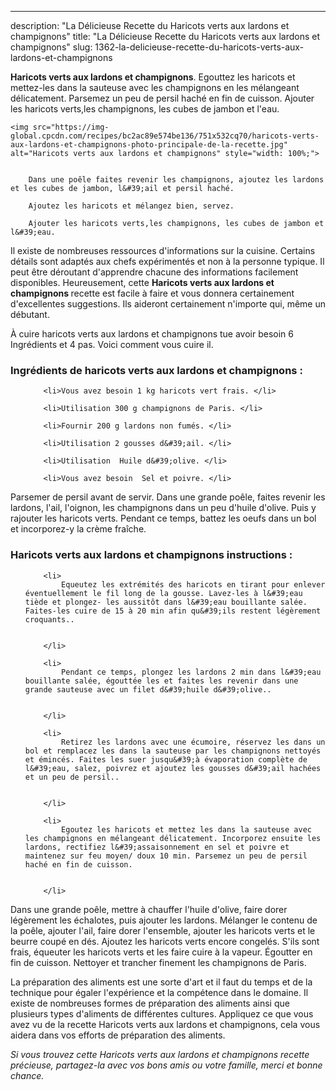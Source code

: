 ---
description: "La Délicieuse Recette du Haricots verts aux lardons et champignons"
title: "La Délicieuse Recette du Haricots verts aux lardons et champignons"
slug: 1362-la-delicieuse-recette-du-haricots-verts-aux-lardons-et-champignons

<p>
	<strong>Haricots verts aux lardons et champignons</strong>. 
	Egouttez les haricots et mettez-les dans la sauteuse avec les champignons en les mélangeant délicatement. Parsemez un peu de persil haché en fin de cuisson. Ajouter les haricots verts,les champignons, les cubes de jambon et l&#39;eau.
</p>
<p>
	
	<img src="https://img-global.cpcdn.com/recipes/bc2ac89e574be136/751x532cq70/haricots-verts-aux-lardons-et-champignons-photo-principale-de-la-recette.jpg" alt="Haricots verts aux lardons et champignons" style="width: 100%;">
	
	
		Dans une poêle faites revenir les champignons, ajoutez les lardons et les cubes de jambon, l&#39;ail et persil haché.
	
		Ajoutez les haricots et mélangez bien, servez.
	
		Ajouter les haricots verts,les champignons, les cubes de jambon et l&#39;eau.
	
</p>

Il existe de nombreuses ressources d'informations sur la cuisine. Certains détails sont adaptés aux chefs expérimentés et non à la personne typique. Il peut être déroutant d'apprendre chacune des informations facilement disponibles. Heureusement, cette <strong> Haricots verts aux lardons et champignons </strong> recette est facile à faire et vous donnera certainement d'excellentes suggestions. Ils aideront certainement n'importe qui, même un débutant.

<!--inarticleads1-->

À cuire haricots verts aux lardons et champignons tue avoir besoin 6 Ingrédients et 4 pas. Voici comment vous cuire il.

<h3>Ingrédients de haricots verts aux lardons et champignons :</h3>

<ol>
	
		<li>Vous avez besoin 1 kg haricots vert frais. </li>
	
		<li>Utilisation 300 g champignons de Paris. </li>
	
		<li>Fournir 200 g lardons non fumés. </li>
	
		<li>Utilisation 2 gousses d&#39;ail. </li>
	
		<li>Utilisation  Huile d&#39;olive. </li>
	
		<li>Vous avez besoin  Sel et poivre. </li>
	
</ol>

Parsemer de persil avant de servir. Dans une grande poêle, faites revenir les lardons, l&#39;ail, l&#39;oignon, les champignons dans un peu d&#39;huile d&#39;olive. Puis y rajouter les haricots verts. Pendant ce temps, battez les oeufs dans un bol et incorporez-y la crème fraîche. 

<!--inarticleads2-->

<h3>Haricots verts aux lardons et champignons instructions :</h3>

<ol>
	
		<li>
			Equeutez les extrémités des haricots en tirant pour enlever éventuellement le fil long de la gousse. Lavez-les à l&#39;eau tiède et plongez- les aussitôt dans l&#39;eau bouillante salée. Faites-les cuire de 15 à 20 min afin qu&#39;ils restent légèrement croquants..
			
			
		</li>
	
		<li>
			Pendant ce temps, plongez les lardons 2 min dans l&#39;eau bouillante salée, égouttée les et faites les revenir dans une grande sauteuse avec un filet d&#39;huile d&#39;olive..
			
			
		</li>
	
		<li>
			Retirez les lardons avec une écumoire, réservez les dans un bol et remplacez les dans la sauteuse par les champignons nettoyés et émincés. Faites les suer jusqu&#39;à évaporation complète de l&#39;eau, salez, poivrez et ajoutez les gousses d&#39;ail hachées et un peu de persil..
			
			
		</li>
	
		<li>
			Egoutez les haricots et mettez les dans la sauteuse avec les champignons en mélangeant délicatement. Incorporez ensuite les lardons, rectifiez l&#39;assaisonnement en sel et poivre et maintenez sur feu moyen/ doux 10 min. Parsemez un peu de persil haché en fin de cuisson.
			
			
		</li>
	
</ol>

Dans une grande poêle, mettre à chauffer l&#39;huile d&#39;olive, faire dorer légèrement les échalotes, puis ajouter les lardons. Mélanger le contenu de la poêle, ajouter l&#39;ail, faire dorer l&#39;ensemble, ajouter les haricots verts et le beurre coupé en dés. Ajoutez les haricots verts encore congelés. S&#39;ils sont frais, équeuter les haricots verts et les faire cuire à la vapeur. Égoutter en fin de cuisson. Nettoyer et trancher finement les champignons de Paris. 

<!--inarticleads1-->

<p>
La préparation des aliments est une sorte d'art et il faut du temps et de la technique pour égaler l'expérience et la compétence dans le domaine. Il existe de nombreuses formes de préparation des aliments ainsi que plusieurs types d'aliments de différentes cultures. Appliquez ce que vous avez vu de la recette Haricots verts aux lardons et champignons, cela vous aidera dans vos efforts de préparation des aliments.
</p>

<p>
<i>Si vous trouvez cette Haricots verts aux lardons et champignons recette précieuse, partagez-la avec vos bons amis ou votre famille, merci et bonne chance.</i>
</p>
